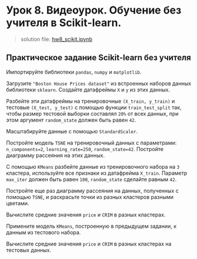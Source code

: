# Урок 8. Видеоурок. Обучение без учителя в Scikit-learn.

> solution file: [hw8_scikit.ipynb](hw8_scikit.ipynb)

## Практическое задание Scikit-learn без учителя
Импортируйте библиотеки `pandas`, `numpy` и `matplotlib`.

Загрузите `"Boston House Prices dataset"` из встроенных наборов данных библиотеки `sklearn`. Создайте датафреймы `X` и `y` из этих данных.

Разбейте эти датафреймы на тренировочные `(X_train, y_train)` и тестовые `(X_test, y_test)` с помощью функции `train_test_split` так, чтобы размер тестовой выборки составлял `20%` от всех данных, при этом аргумент `random_state` должен быть равен `42`.

Масштабируйте данные с помощью `StandardScaler`.

Постройте модель `TSNE` на тренировочный данных с параметрами: `n_components=2`, `learning_rate=250`, `random_state=42`.
Постройте диаграмму рассеяния на этих данных.

С помощью `KMeans` разбейте данные из тренировочного набора на `3` кластера, используйте все признаки из датафрейма `X_train`.
Параметр `max_iter` должен быть равен `100`, `random_state` сделайте равным `42`.

Постройте еще раз диаграмму рассеяния на данных, полученных с помощью `TSNE`, и раскрасьте точки из разных кластеров разными цветами.

Вычислите средние значения `price` и `CRIM` в разных кластерах.

Примените модель `KMeans`, построенную в предыдущем задании, к данным из тестового набора.

Вычислите средние значения `price` и `CRIM` в разных кластерах на тестовых данных.
